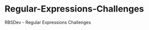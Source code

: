 Regular-Expressions-Challenges
==============================

RBSDev - Regular Expressions Challenges
